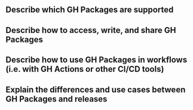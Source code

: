 ## Describe which GH Packages are supported

## Describe how to access, write, and share GH Packages

## Describe how to use GH Packages in workflows (i.e. with GH Actions or other CI/CD tools)

## Explain the differences and use cases between GH Packages and releases